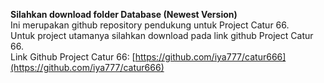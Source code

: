 **Silahkan download folder Database (Newest Version)**\
Ini merupakan github repository pendukung untuk Project Catur 66.\
Untuk project utamanya silahkan download pada link github Project Catur 66.\
Link Github Project Catur 66: [https://github.com/iya777/catur666](https://github.com/iya777/catur666)
